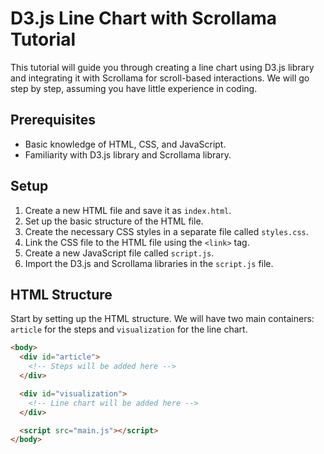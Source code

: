 # D3.js Line Chart with Scrollama Tutorial

This tutorial will guide you through creating a line chart using D3.js library and integrating it with Scrollama for scroll-based interactions. We will go step by step, assuming you have little experience in coding.

## Prerequisites

- Basic knowledge of HTML, CSS, and JavaScript.
- Familiarity with D3.js library and Scrollama library.

## Setup

1. Create a new HTML file and save it as `index.html`.
2. Set up the basic structure of the HTML file.
3. Create the necessary CSS styles in a separate file called `styles.css`.
4. Link the CSS file to the HTML file using the `<link>` tag.
5. Create a new JavaScript file called `script.js`.
6. Import the D3.js and Scrollama libraries in the `script.js` file.

## HTML Structure

Start by setting up the HTML structure. We will have two main containers: `article` for the steps and `visualization` for the line chart.

```html
<body>
  <div id="article">
    <!-- Steps will be added here -->
  </div>

  <div id="visualization">
    <!-- Line chart will be added here -->
  </div>

  <script src="main.js"></script>
</body>
